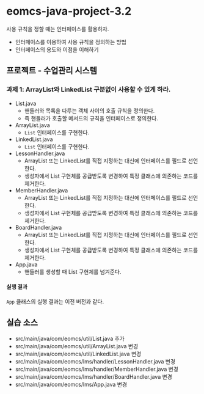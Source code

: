 # eomcs-java-project-3.2

사용 규칙을 정할 때는 인터페이스를 활용하자.

- 인터페이스를 이용하여 사용 규칙을 정의하는 방법
- 인터페이스의 용도와 이점을 이해하기

  
## 프로젝트 - 수업관리 시스템  

### 과제 1: ArrayList와 LinkedList 구분없이 사용할 수 있게 하라.

- List.java
    - 핸들러와 목록을 다루는 객체 사이의 호출 규칙을 정의한다.
    - 즉 핸들러가 호출할 메서드의 규칙을 인터페이스로 정의한다.
- ArrayList.java
    - `List` 인터페이스를 구현한다.
- LinkedList.java
    - `List` 인터페이스를 구현한다.
- LessonHandler.java
    - ArrayList 또는 LinkedList를 직접 지정하는 대신에 인터페이스를 필드로 선언한다.
    - 생성자에서 List 구현체를 공급받도록 변경하여 특정 클래스에 의존하는 코드를 제거한다.
- MemberHandler.java
    - ArrayList 또는 LinkedList를 직접 지정하는 대신에 인터페이스를 필드로 선언한다.
    - 생성자에서 List 구현체를 공급받도록 변경하여 특정 클래스에 의존하는 코드를 제거한다.
- BoardHandler.java
    - ArrayList 또는 LinkedList를 직접 지정하는 대신에 인터페이스를 필드로 선언한다.
    - 생성자에서 List 구현체를 공급받도록 변경하여 특정 클래스에 의존하는 코드를 제거한다.
- App.java
    - 핸들러를 생성할 때 List 구현체를 넘겨준다.

#### 실행 결과

`App` 클래스의 실행 결과는 이전 버전과 같다.

## 실습 소스

- src/main/java/com/eomcs/util/List.java 추가
- src/main/java/com/eomcs/util/ArrayList.java 변경
- src/main/java/com/eomcs/util/LinkedList.java 변경
- src/main/java/com/eomcs/lms/handler/LessonHandler.java 변경
- src/main/java/com/eomcs/lms/handler/MemberHandler.java 변경
- src/main/java/com/eomcs/lms/handler/BoardHandler.java 변경
- src/main/java/com/eomcs/lms/App.java 변경
